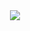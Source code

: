 <div style="text-align:center"><img src="https://nate-kevin.github.io/images/File_038.jpeg" style="zoom:100%;" /></div>
